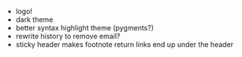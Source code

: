 - logo!
- dark theme
- better syntax highlight theme (pygments?)
- rewrite history to remove email?
- sticky header makes footnote return links end up under the header
